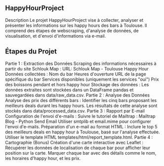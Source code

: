 ## HappyHourProject
Description
Le projet HappyHourProject vise à collecter, analyser et présenter les informations sur les happy hours des bars à Toulouse. Il comprend des étapes de webscraping, d'analyse de données, de visualisation, et d'envoi d'informations via e-mail.

## Étapes du Projet
Partie 1 : Extraction des Données
Scraping des informations nécessaires à partir du site Schlouk Map :
URL: Schlouk Map - Toulouse Happy Hour
Données collectées :
Nom du bar
Heures d'ouverture
URL de la page spécifique du bar
Services disponibles (uniquement les services "oui")
Prix des boissons pendant et hors happy hour
Stockage des données :
Les données extraites sont stockées dans un DataFrame pandas et sauvegardées dans data/raw_data.csv.
Partie 2 : Analyse des Données
Analyse des prix des différents bars :
Identifier les cinq bars proposant les meilleurs deals durant les happy hours.
Les résultats de cette analyse sont stockés dans data/processed_data.csv.
Partie 3 : Rapport par E-mail
Configuration de l'envoi d'e-mails :
Suivre le tutoriel de Mailtrap : Mailtrap Blog - Python Send Email
Utiliser smtplib et email.mime pour configurer l'envoi d'e-mails.
Préparation d'un e-mail au format HTML :
Inclure le top 5 des meilleurs deals en happy hour à Toulouse, basé sur l'analyse effectuée.
Utiliser le template HTML templates/html/report_template.html.
Partie 4 : Cartographie (Bonus)
Création d'une carte interactive avec Leaflet :
Récupérer les données de localisation de chaque bar pour afficher leur position sur la carte.
Marquer chaque bar avec des détails comme le nom, les horaires d'happy hour, et les prix.
